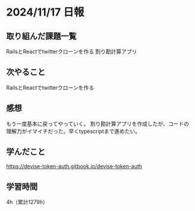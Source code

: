# 2024/11/17 日報
## 取り組んだ課題一覧
RailsとReactでtwitterクローンを作る
割り勘計算アプリ

## 次やること
RailsとReactでtwitterクローンを作る

## 感想
もう一度基本に戻ってやっていく。
割り勘計算アプリを作成したが、コードの理解力がイマイチだった。早くtypescriptまで進めたい。


## 学んだこと
https://devise-token-auth.gitbook.io/devise-token-auth


## 学習時間
4h（累計1279h）

